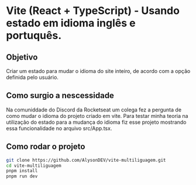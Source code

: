 # Vite (React + TypeScript) - Usando estado em idioma inglês e portuquês.

## Objetivo

Criar um estado para mudar o idioma do site inteiro, de acordo com a opção definida pelo usuário.



## Como surgio a nescessidade

Na comuniddade do Discord da Rocketseat um colega fez a pergunta de como mudar o idioma do projeto criado em vite. Para testar minha teoria na utilização do estado para a mudança do idioma fiz esse projeto mostrando essa funcionalidade no arquivo src/App.tsx.

## Como rodar o projeto

```bash
git clone https://github.com/AlysonDEV/vite-multiliguagem.git
cd vite-multiliguagem
pnpm install
pnpm run dev
```

